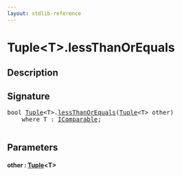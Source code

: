 ```yaml
---
layout: stdlib-reference
---
```


# Tuple\<T\>\.lessThanOrEquals

## Description





## Signature 

<pre>
<span class="code_keyword">bool</span> <a href="/stdlib-reference/types/Tuple/index" class="code_type">Tuple</a>&lt;T&gt;.<a href="/stdlib-reference/types/Tuple/lessThanOrEquals">lessThanOrEquals</a>(<a href="/stdlib-reference/types/Tuple/index" class="code_type">Tuple</a>&lt;T&gt; <span class='code_param'>other</span>)
    <span class='code_keyword'>where</span> T : <a href="/stdlib-reference/interfaces/IComparable/index" class="code_type">IComparable</a>;

</pre>

## Parameters

#### other  : [Tuple](/stdlib-reference/types/Tuple/index)\<T\>

